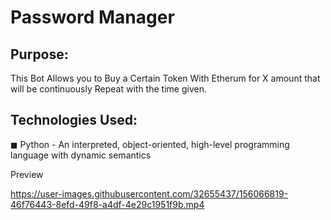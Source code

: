 # Password Manager 

## Purpose:
This Bot Allows you to Buy a Certain Token With Etherum for X amount that will be continuously Repeat with the time given.

## Technologies Used:
◼ Python - An interpreted, object-oriented, high-level programming language with dynamic semantics

Preview

https://user-images.githubusercontent.com/32655437/156066819-46f76443-8efd-49f8-a4df-4e29c1951f9b.mp4

